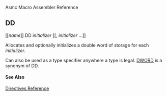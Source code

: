 Asmc Macro Assembler Reference

## DD

[[_name_]] DD _initializer_ [[, _initializer_ ...]]

Allocates and optionally initializes a double word of storage for each _initializer_.

Can also be used as a type specifier anywhere a type is legal. [DWORD](dword.md) is a synonym of DD.

#### See Also

[Directives Reference](readme.md)
